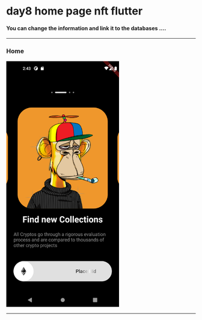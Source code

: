 



 <h1> day8 home page nft flutter</h1>  
 
 
 
<h4> You can change the information and link it to the databases ....</h4>



<hr>


<h3>Home</h3> 



<img src="https://github.com/abenkoula71/day8-home-page-nft/blob/main/Screenshot_1680187414.png" width="300" /> 



<hr>

